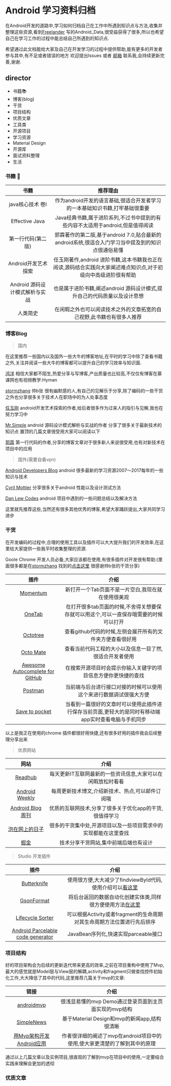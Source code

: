 # Android 学习资料归档

在Android开发的道路中,学习如何归档自己在工作中所遇到知识点与方法,收集并整理这些资源,看到[Freelander](https://github.com/Freelander) 写的Android_Data,很受益获得了很多,所以也希望自己在学习工作的过程中能总结自己所遇到的知识点.

希望通过此文档能给大家及自己在开发学习的过程中提供帮助,能有更多的开发者参与其中,有不足或者错误的地方 欢迎提出Issues 或者 [邮箱](mailto:Djiawei_cloud@163.com) 联系我,会持续更新完善,谢谢.

## director

* 书籍📚
* 博客(blog)
* 干货
* 项目结构
* 优质文章
* 工具类
* 开源项目
* 学习资源
* Material Design
* 开源库
* 面试资料整理
* 生活 

### 书籍 📖

|         书籍          |                   推荐理由                   |
| :-----------------: | :--------------------------------------: |
|     java核心技术 卷I     | 作为android开发的语言基础,很适合开发者学习的一本基础知识书籍,打牢基础很重要 |
|   Effective Java    | Java经典书籍,属于进阶系列,不过书中提到的有些内容不太适用于android,但是值得阅读 |
|     第一行代码(第二版)      | 郭霖著作的第二版,基于android 7.0,贴合最新的android系统,很适合入门学习当中提及到的知识点很通俗易懂 |
|    Android开发艺术探索    | 任玉刚著作,android 进阶书籍,这本书籍我也正在阅读,源码结合实践向大家阐述难点知识点,对于初级向中高级进阶很有帮助 |
| Android 源码设计模式解析与实战 | 也是属于进阶书籍,阐述android 源码设计模式,提升自己的代码质量以及设计思想 |
|        人类简史         |   在闲暇之外也可以阅读技术之外的文章拓宽的自己视野,此书籍也有很多人推荐    |

### 博客Blog

> 国内

在这里推荐一些国内以及国外一些大牛的博客地址,在平时的学习中除了查看书籍之外,关注并阅读一些大牛的博客都可以提升自己的学习效率与知识面.

[鸿洋](http://blog.csdn.net/lmj623565791)  相信大家都不陌生,热爱分享与写博客,产出质量也比较高,不仅仅有博客在慕课网也有视频教学:Hyman

[stormzhang](http://stormzhang.com/)  帅b张 很有幽默感的人,有自己的见解乐于分享,除了编码的一些干货之外也分享很多关于技术人在职场中的为人处事态度

[任玉刚](http://blog.csdn.net/singwhatiwanna)  android开发艺术探索的作者,给后者很多作为过来人的指引与见解,我也在努力学习中

[Mr.Simple](http://blog.csdn.net/bboyfeiyu/article/list/1)  android 源码设计模式解析与实战的作者 分享了很多关于最新技术的知识点 置顶的几篇文章很受用大家可以阅读以下

[郭霖](http://blog.csdn.net/guolin_blog)  第一行代码的作者,分享的博客文章对于很多新人来说很受用,也有对新技术在项目中的应用

> 国外(需要自备vpn)

[Android Developers Blog](https://android-developers.googleblog.com/)  android 很多最新的学习资源2007～2017每年的一些知识与技术

[Cyril Mottier](https://cyrilmottier.com/)  分享很多关于android 性能以及设计测试方法 

[Dan Lew Codes](http://blog.danlew.net/page/2/)  android 项目中遇到的一些问题总结以及解决方法 

这里就先推荐这些,当然还有很多其他优秀的博客,希望大家踊跃提出,大家共同学习进步

### 干货

在开发编码的过程中,合理的使用工具以及插件可以大大提升我们的开发效率,在这里给大家提供一些我平时收集整理的资源.

Goole Chrome 开发人员必备,大家应该都在使用,有很多插件对开发很有帮助:(里面很多都是在[stormzhang](http://stormzhang.com/) 找到的[点击这里](http://stormzhang.com/devtools/2016/01/15/google-chrome-extension/)  很感谢帅b张的干货分享)

|                    插件                    |                    介绍                    |
| :--------------------------------------: | :--------------------------------------: |
| [Momentum](https://chrome.google.com/webstore/detail/momentum/laookkfknpbbblfpciffpaejjkokdgca) |       新打开一个Tab页面不是一片空白,我现在就在使用很美观        |
| [OneTab](https://chrome.google.com/webstore/detail/onetab/chphlpgkkbolifaimnlloiipkdnihall) | 在打开很多tab页面的时候,不舍得关想要保存就可以用这个,可以一直保存哦需要的时候可以打开 |
| [Octotree](https://github.com/buunguyen/octotree) |     查看github代码的时候,左侧会展开所有的文件夹方便查看很好用     |
| [Octo Mate](https://chrome.google.com/webstore/detail/octo-mate/baggcehellihkglakjnmnhpnjmkbmpkf) |       查看当前代码工程的大小以及信息一目了然,很适合开发者使用       |
| [Awesome Autocomplete for GitHub](https://chrome.google.com/webstore/detail/awesome-autocomplete-for/djkfdjpoelphhdclfjhnffmnlnoknfnd) |     在搜索开源项目时会提示你输入关键字的项目信息方便你更快捷的查找      |
| [Postman](https://chrome.google.com/webstore/detail/postman/fhbjgbiflinjbdggehcddcbncdddomop) |    当前端与后台进行接口对接的时候可以使用这个来进行数据调试很强大方便     |
| [Save to pocket](https://chrome.google.com/webstore/detail/save-to-pocket/niloccemoadcdkdjlinkgdfekeahmflj) | 当看到一篇很好的文章时可以使用此插件进行保存当前页面,更轻大的是同时有移动端app实时查看电脑与手机同步 |

以上是我正在使用的chrome 插件都很好用快捷,还有很多好用的插件我会后续整理分享出来

> 优质网站

|                    网站                    |                介绍                |
| :--------------------------------------: | :------------------------------: |
|      [Readhub](https://readhub.me/)      | 每天更新IT互联网最新的一些资讯信息,大家可以在闲暇放松时看看  |
| [Android Weekly](http://androidweekly.net/) |    每周更新技术博文,介绍新技术、热点,可以邮件订阅哦     |
| [Android Blog 周刊](http://www.androidblog.cn/index.php/Index/index/p/1) |  优质的互联网技术,分享了很多关于优化app的干货,很值得学习  |
|  [泡在网上的日子](http://www.jcodecraeer.com/)  | 很多的干货集中处,开源项目以及一些项目需求中的实现都能在这里查找 |
|         [掘金](https://juejin.im)          |       技术分享干货网站,集中前端后端也有设计        |

> Studio 开发插件

|                    插件                    |                    介绍                    |
| :--------------------------------------: | :--------------------------------------: |
| [Butterknife](https://github.com/avast/android-butterknife-zelezny) | 使用很方便,大大减少了findviewById代码,使用介绍可以[看这里](http://www.jianshu.com/p/b6fe647e368b) |
| [GsonFormat](https://github.com/zzz40500/GsonFormat) | 将后台返回的数据自动化创建实体类,同样很方便使用方法[在这里](http://blog.csdn.net/huhaichao1/article/details/52781935) |
| [Lifecycle Sorter](https://plugins.jetbrains.com/plugin/7742-lifecycle-sorter) | 可以根据Activity或者fragment的生命周期对其生命周期方法位置进行先后排序 |
| [Android Parcelable code generator](https://plugins.jetbrains.com/plugin/7332-android-parcelable-code-generator) |       JavaBean序列化,快速实现parceable接口        |

### 项目结构

好的项目架构会为后续的更新迭代带来更高的效率,之前在项目重构中使用了Mvp,最大的感觉就是Model层与View层的解耦,activity和fragment只做查找控件初始化工作,大大降低了其中的代码,这里推荐几篇关于mvp的文章:

|                    链接                    |                    介绍                    |
| :--------------------------------------: | :--------------------------------------: |
| [androidmvp](https://github.com/antoniolg/androidmvp) |     很浅显易懂的mvp Demo通过登录页面到主页面实现的mvp结构     |
| [SimpleNews](https://github.com/liuling07/SimpleNews/) |    基于Material Design和mvp的新闻app,结构很清晰     |
| [用Mvp架构开发Android应用](https://kymjs.com/code/2015/11/09/01/) | 作者很详细的阐述了mvp在android项目中的使用,使大家更清楚的了解到其中的原理 |

通过以上几篇文章以及实例项目,很直观的了解到mvp在项目中的使用,一定要结合实践来理解会更加的透彻

### 优质文章

